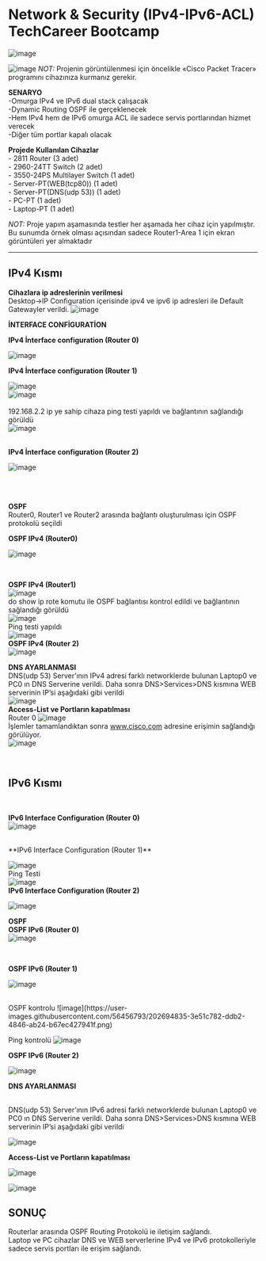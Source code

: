 # Network & Security (IPv4-IPv6-ACL) TechCareer Bootcamp
![image](https://user-images.githubusercontent.com/56456793/202238101-b8c2980a-4c0c-421a-8e83-8e7c0c0f8d6d.png)


![image](https://user-images.githubusercontent.com/56456793/202238785-fd2c10d4-242f-44c1-a670-c5e444ca907c.png)
*NOT:* Projenin görüntülenmesi için öncelikle «Cisco Packet Tracer» programını cihazınıza kurmanız gerekir. 


**SENARYO**<br>
-Omurga IPv4 ve IPv6 dual stack çalışacak<br>
-Dynamic Routing OSPF ile gerçeklenecek<br>
-Hem IPv4 hem de IPv6 omurga ACL ile sadece servis portlarından hizmet verecek<br>
-Diğer tüm portlar kapalı olacak<br>

**Projede Kullanılan Cihazlar**
<br>- 2811 Router (3 adet)
<br>- 2960-24TT Switch (2 adet)
<br>- 3550-24PS Multilayer Switch (1 adet)
<br>- Server-PT(WEB(tcp80)) (1 adet)
<br>- Server-PT(DNS(udp 53)) (1 adet)
<br>- PC-PT (1 adet)
<br>- Laptop-PT (1 adet)
<br>

*NOT:* Proje yapım aşamasında testler her aşamada her cihaz için yapılmıştır. Bu sunumda örnek olması açısından sadece Router1-Area 1 için ekran görüntüleri yer almaktadır
<br>

--------------------------------------------------------------------------------------------------------------------------------------------------------------

**IPv4 Kısmı**
--------------

**Cihazlara ip adreslerinin verilmesi**<br>
Desktop->IP Configuration içerisinde ipv4 ve ipv6 ip adresleri ile Default Gatewayler verildi.
![image](https://user-images.githubusercontent.com/56456793/202242102-43a5aefd-5b60-4541-8f19-3d85e4b6d814.png)
<br>

**İNTERFACE CONFİGURATİON**

**IPv4 İnterface configuration (Router 0)**

![image](https://user-images.githubusercontent.com/56456793/202244284-13e545ed-c76d-4e7f-a65c-5109b201cbab.png)

**IPv4 İnterface configuration (Router 1)**

![image](https://user-images.githubusercontent.com/56456793/202244959-7503575e-4aaf-442d-a0de-83fe1b841154.png)
<br>
![image](https://user-images.githubusercontent.com/56456793/202245616-957a3ba5-8b75-4a0c-8f2a-38edf4021f65.png)
<br>
<br>
192.168.2.2 ip ye sahip cihaza ping testi yapıldı ve bağlantının sağlandığı görüldü
<br>
![image](https://user-images.githubusercontent.com/56456793/202245688-6e47c557-1f88-41d8-84ba-bdb73510d4f3.png)
<br>
<br>

**IPv4 İnterface configuration (Router 2)**




![image](https://user-images.githubusercontent.com/56456793/202246352-e6194b90-c3af-4f89-9e68-385715ba48c5.png)

<br>

<br>

**OSPF**
<br>
Router0, Router1 ve Router2 arasında bağlantı oluşturulması için OSPF protokolü seçildi
<br>

**OSPF IPv4 (Router0)**

![image](https://user-images.githubusercontent.com/56456793/202251920-2a54e762-5b9e-4be9-9667-ab610c6652ec.png)

<br>

**OSPF IPv4 (Router1)**
<br>
![image](https://user-images.githubusercontent.com/56456793/202253605-17b32f0c-9d94-4170-8b6e-41546c131414.png)
<br>
do show ip rote komutu ile OSPF bağlantısı kontrol edildi ve bağlantının sağlandığı görüldü
<br>
![image](https://user-images.githubusercontent.com/56456793/202253887-67a42842-bb8d-458e-8e9e-3dd07bf63c02.png)
<br>
Ping testi yapıldı
<br>
![image](https://user-images.githubusercontent.com/56456793/202254099-b0434c20-d13a-4fcc-a759-020ce8a594b4.png)
<br>
**OSPF IPv4 (Router 2)**
<br>
![image](https://user-images.githubusercontent.com/56456793/202254392-d5a92752-6556-404c-90eb-f3a36c5d2306.png)
<br>

**DNS AYARLANMASI**
<br>
DNS(udp 53) Server’ının IPv4 adresi farklı networklerde bulunan Laptop0 ve PC0 ın DNS Serverine verildi. Daha sonra DNS>Services>DNS kısmına WEB serverinin IP’si aşağıdaki gibi verildi
<br>
![image](https://user-images.githubusercontent.com/56456793/202255340-3c26622c-7dc8-450f-b3d5-7e8617e46b85.png)
<br>
**Access-List ve Portların kapatılması**
<br>
Router 0
![image](https://user-images.githubusercontent.com/56456793/202255720-84bb4f03-6228-4977-bf34-63c706bad300.png)
<br>
İşlemler tamamlandıktan sonra www.cisco.com adresine erişimin sağlandığı görülüyor.
<br>
![image](https://user-images.githubusercontent.com/56456793/202256011-934e8f8f-2f5e-48e6-a2b5-58dd771c727f.png)


<br>

**IPv6 Kısmı**
--------------
<br>

**IPv6 Interface Configuration (Router 0)**
<br>
![image](https://user-images.githubusercontent.com/56456793/202258828-ea9ae416-ae2a-4440-bd83-dc2328b8733f.png)


<br>
**IPv6 Interface Configuration (Router 1)**
<br>

![image](https://user-images.githubusercontent.com/56456793/202257790-427bcf2b-f8b7-4724-8ff6-394545b0552b.png)
<br>
Ping Testi
<br>
![image](https://user-images.githubusercontent.com/56456793/202257902-32422427-0183-4316-a4c3-320a3c312f3c.png)
<br>
**IPv6 Interface Configuration (Router 2)**
<br>

![image](https://user-images.githubusercontent.com/56456793/202258196-d8f06afd-3515-4712-8544-a515eb7592df.png)

**OSPF**
<br>
**OSPF IPv6 (Router 0)**
<br>
![image](https://user-images.githubusercontent.com/56456793/202259289-98f57dad-15c7-48c1-a0f8-03cc23685fbb.png)

<br>

**OSPF IPv6 (Router 1)**
<br>

![image](https://user-images.githubusercontent.com/56456793/202259585-69805558-d4cf-47d7-acf3-1bd1b316b451.png)

<br>
OSPF kontrolu
![image](https://user-images.githubusercontent.com/56456793/202694835-3e51c782-ddb2-4846-ab24-b67ec427941f.png)

Ping kontrolü
![image](https://user-images.githubusercontent.com/56456793/202259836-81745bf0-5eca-49c5-a8e1-3fae95d7fd6f.png)



**OSPF IPv6 (Router 2)**

![image](https://user-images.githubusercontent.com/56456793/202260454-32d2b07d-27ed-4981-8237-70b950c9e262.png)

**DNS AYARLANMASI**

<br>
DNS(udp 53) Server’ının IPv6 adresi farklı networklerde bulunan Laptop0 ve PC0 ın DNS Serverine verildi. Daha sonra DNS>Services>DNS kısmına WEB serverinin IP’si aşağıdaki gibi verildi 


![image](https://user-images.githubusercontent.com/56456793/202260735-f9db8425-18fb-44d1-bc26-8afd8be45aab.png)


**Access-List ve Portların kapatılması**

![image](https://user-images.githubusercontent.com/56456793/202261077-686e4995-eb47-4b46-9172-96318a2423dd.png)


![image](https://user-images.githubusercontent.com/56456793/202260905-c6c5c8a0-678d-41a9-9289-fc5f042077d3.png)

**SONUÇ**
-----------------------------------------------------------------------------------------------------------------------------------------
Routerlar arasında OSPF Routing Protokolü ie iletişim sağlandı.<br>
Laptop ve PC cihazlar DNS ve WEB serverlerine IPv4 ve IPv6 protokolleriyle sadece servis portları ile erişim sağlandı.<br>
